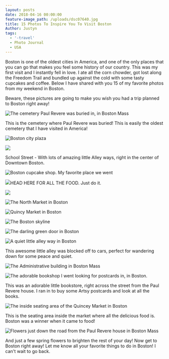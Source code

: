 ```yaml
---
layout: posts
date: 2018-04-16 00:00:00
feature-image_path: /uploads/dsc07640.jpg
title: 15 Photos To Inspire You To Visit Boston
Author: Justyn
tags:
  - '-travel'
  - Photo Journal
  - USA
---
```


Boston is one of the oldest cities in America, and one of the only places that you can go that makes you feel some history of our country. This was my first visit and I instantly fell in love. I ate all the corn chowder, got lost along the Freedom Trail and bundled up against the cold with some tasty cupcakes and coffee. Below I have shared with you 15 of my favorite photos from my weekend in Boston.&nbsp;

Beware, these pictures are going to make you wish you had a trip planned to Boston right away!&nbsp;

![The cemetery Paul Revere was buried in, in Boston Mass](/uploads/dsc07587.jpg)

This is the cemetery where Paul Revere was buried! This is easily the oldest cemetery that I have visited in America!&nbsp;

![Boston city plaza](/uploads/dsc07619.jpg)

![](/uploads/dsc07599.jpg)

School Street - With lots of amazing little Alley ways, right in the center of Downtown Boston.

![Boston cupcake shop. My favorite place we went](/uploads/dsc07610.jpg)

![](blob:https://app.cloudcannon.com/1dfb8482-2359-4961-bf74-3c48207070d9)HEAD HERE FOR ALL THE FOOD. Just do it.

![](/uploads/dsc07636.jpg)

![The North Market in Boston](/uploads/dsc07639.jpg)

![Quincy Market in Boston](blob:https://app.cloudcannon.com/eaf680f3-b2d3-4415-a1c0-6f11180407fb)

![The Boston skyline](/uploads/dsc07640-1.jpg)

![The darling green door in Boston](/uploads/dsc07662.jpg)

![A quiet little alley way in Boston](/uploads/dsc07642.jpg)

This awesome little alley was blocked off to cars, perfect for wandering down for some peace and quiet.&nbsp;

![The Administrative building in Boston Mass](/uploads/dsc07643.jpg)

![The adorable bookshop I went looking for postcards in, in Boston.](blob:https://app.cloudcannon.com/29cacb9f-dfd1-434c-8d8e-b7ef59529c75)

This was an adorable little bookstore, right across the street from the Paul Revere house. I ran in to buy some Artsy postcards and look at all the books.&nbsp;

![The inside seating area of the Quincey Market in Boston](/uploads/dsc07665.jpg)

This is the seating area inside the market where all the delicious food is. Boston was a winner when it came to food!

![Flowers just down the road from the Paul Revere house in Boston Mass](/uploads/dsc07657-1.jpg)

And just a few spring flowers to brighten the rest of your day! Now get to Boston right away! Let me know all your favorite things to do in Boston! I can't wait to go back.